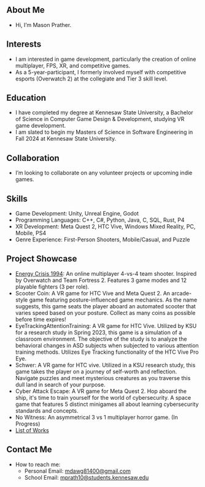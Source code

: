 ## About Me
- Hi, I’m Mason Prather.

## Interests
- I am interested in game development, particularly the creation of online multiplayer, FPS, XR, and competitive games.
- As a 5-year-participant, I formerly involved myself with competitive esports (Overwatch 2) at the collegiate and Tier 3 skill level.

## Education
- I have completed my degree at Kennesaw State University, a Bachelor of Science in Computer Game Design & Development, studying VR game development.
- I am slated to begin my Masters of Science in Software Engineering in Fall 2024 at Kennesaw State University.

## Collaboration
- I’m looking to collaborate on any volunteer projects or upcoming indie games.

## Skills
- Game Development: Unity, Unreal Engine, Godot
- Programming Languages: C++, C#, Python, Java, C, SQL, Rust, P4
- XR Development: Meta Quest 2, HTC Vive, Windows Mixed Reality, PC, Mobile, PS4
- Genre Experience: First-Person Shooters, Mobile/Casual, and Puzzle

## Project Showcase
- [Energy Crisis 1994]([link1](https://github.com/MasonPrather/EC94)): An online multiplayer 4-vs-4 team shooter. Inspired by Overwatch and Team Fortress 2. Features 3 game modes and 12 playable fighters (3 per role).
- Scooter Coin: A VR game for HTC Vive and Meta Quest 2. An arcade-style game featuring posture-influenced game mechanics. As the name suggests, this game seats the player aboard an automated scooter that varies speed based on your posture. Collect as many coins as possible before time expires!
- EyeTrackingAttentionTraining: A VR game for HTC Vive. Utilized by KSU for a research study in Spring 2023, this game is a simulation of a classroom environment. The objective of the study is to analyze the behavioral changes in ASD subjects when subjected to various attention training methods. Utilizes Eye Tracking functionality of the HTC Vive Pro Eye.
- Schwer: A VR game for HTC vive. Utilized in a KSU research study, this game takes the player on a journey of self-worth and reflection. Navigate puzzles and meet mysterious creatures as you traverse this dull land in search of your purpose.
- Cyber Attack Escape: A VR game for Meta Quest 2. Hop aboard the ship, it's time to train yourself for the world of cybersecurity. A space game that features 5 distinct minigames all about learning cybersecurity standards and concepts.
- No Witness: An asymmetrical 3 vs 1 multiplayer horror game. (In Progress)
- [List of Works](https://docs.google.com/document/d/1eRs2Emx--UXADss7329RI6TzBe8novJlfhP2RlGkOQc/edit?usp=sharing)
   
## Contact Me
- How to reach me:
  - Personal Email: mdawg81400@gmail.com
  - School Email: mprath10@students.kennesaw.edu
